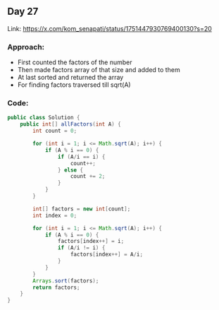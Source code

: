 ## Day 27

Link: https://x.com/kom_senapati/status/1751447930769400130?s=20

### Approach:

- First counted the factors of the number
- Then made factors array of that size and added to them
- At last sorted and returned the array
- For finding factors traversed till sqrt(A)

### Code:

```java
public class Solution {
    public int[] allFactors(int A) {
        int count = 0;

        for (int i = 1; i <= Math.sqrt(A); i++) {
            if (A % i == 0) {
                if (A/i == i) {
                    count++;
                } else {
                    count += 2;
                }
            }
        }

        int[] factors = new int[count];
        int index = 0;

        for (int i = 1; i <= Math.sqrt(A); i++) {
            if (A % i == 0) {
                factors[index++] = i;
                if (A/i != i) {
                    factors[index++] = A/i;
                }
            }
        }
        Arrays.sort(factors);
        return factors;
    }
}
```
